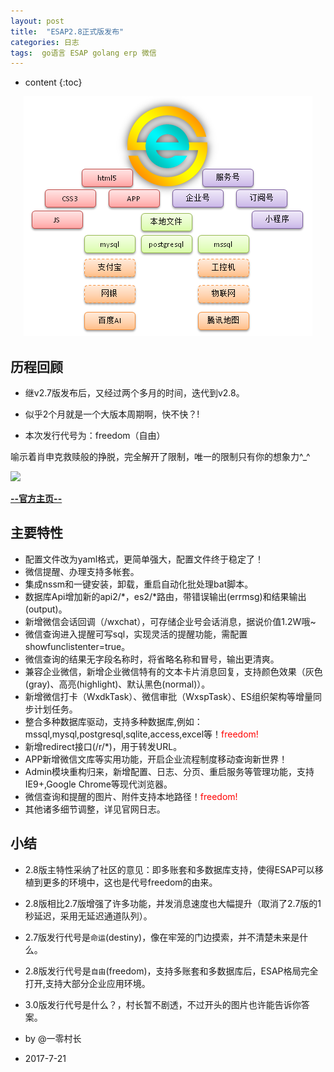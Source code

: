 ```yaml
---
layout: post
title:  "ESAP2.8正式版发布"
categories: 日志
tags:  go语言 ESAP golang erp 微信
---
```


* content
{:toc}

<p align="center">
  <img src="/img/esapLinkAll.png">
</p>

## 历程回顾
* 继v2.7版发布后，又经过两个多月的时间，迭代到v2.8。

* 似乎2个月就是一个大版本周期啊，快不快？!

* 本次发行代号为：freedom（自由）

喻示着肖申克救赎般的挣脱，完全解开了限制，唯一的限制只有你的想象力^_^

![](http://photocdn.sohu.com/20160213/mp58662753_1455363831183_5.jpeg)

**[--官方主页--](https://esap.erp8.net)**

## 主要特性

* 配置文件改为yaml格式，更简单强大，配置文件终于稳定了！
* 微信提醒、办理支持多帐套。
* 集成nssm和一键安装，卸载，重启自动化批处理bat脚本。
* 数据库Api增加新的api2/*，es2/*路由，带错误输出(errmsg)和结果输出(output)。
* 新增微信会话回调（/wxchat），可存储企业号会话消息，据说价值1.2W哦~
* 微信查询进入提醒可写sql，实现灵活的提醒功能，需配置showfunclistenter=true。
* 微信查询的结果无字段名称时，将省略名称和冒号，输出更清爽。
* 兼容企业微信，新增企业微信特有的文本卡片消息回复，支持颜色效果（灰色(gray)、高亮(highlight)、默认黑色(normal)）。
* 新增微信打卡（WxdkTask）、微信审批（WxspTask）、ES组织架构等增量同步计划任务。
* 整合多种数据库驱动，支持多种数据库,例如：mssql,mysql,postgresql,sqlite,access,excel等！<span style="color:red">freedom!</span>
* 新增redirect接口(/r/*)，用于转发URL。
* APP新增微信文库等实用功能，开启企业流程制度移动查询新世界！
* Admin模块重构归来，新增配置、日志、分页、重启服务等管理功能，支持IE9+,Google Chrome等现代浏览器。
* 微信查询和提醒的图片、附件支持本地路径！<span style="color:red">freedom!</span>
* 其他诸多细节调整，详见官网日志。

## 小结
* 2.8版主特性采纳了社区的意见：即多账套和多数据库支持，使得ESAP可以移植到更多的环境中，这也是代号freedom的由来。

* 2.8版相比2.7版增强了许多功能，并发消息速度也大幅提升（取消了2.7版的1秒延迟，采用无延迟通道队列）。

* 2.7版发行代号是`命运`(destiny)，像在牢笼的门边摸索，并不清楚未来是什么。

* 2.8版发行代号是`自由`(freedom)，支持多账套和多数据库后，ESAP格局完全打开,支持大部分企业应用环境。

* 3.0版发行代号是什么？，村长暂不剧透，不过开头的图片也许能告诉你答案。

* by @一零村长

* 2017-7-21

